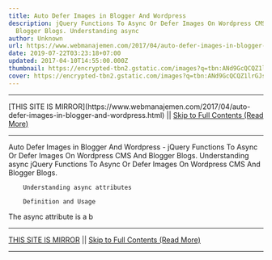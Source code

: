 ```yaml
---
title: Auto Defer Images in Blogger And Wordpress
description: jQuery Functions To Async Or Defer Images On Wordpress CMS And
  Blogger Blogs. Understanding async
author: Unknown
url: https://www.webmanajemen.com/2017/04/auto-defer-images-in-blogger-and-wordpress.html
date: 2019-07-22T03:23:18+07:00
updated: 2017-04-10T14:55:00.000Z
thumbnail: https://encrypted-tbn2.gstatic.com/images?q=tbn:ANd9GcQCQZ1lrGJs-Gmk6cKtdBHXyfgzRIAQYqScDZlU2o_MkjX0SylMtA
cover: https://encrypted-tbn2.gstatic.com/images?q=tbn:ANd9GcQCQZ1lrGJs-Gmk6cKtdBHXyfgzRIAQYqScDZlU2o_MkjX0SylMtA
---
```


<hr/> [THIS SITE IS MIRROR](https://www.webmanajemen.com/2017/04/auto-defer-images-in-blogger-and-wordpress.html) || <a href="https://www.webmanajemen.com/2017/04/auto-defer-images-in-blogger-and-wordpress.html" rel="follow" class="button" id="read-more">Skip to Full Contents (Read More)</a> <hr/> Auto Defer Images in Blogger And Wordpress - jQuery Functions To Async Or Defer Images On Wordpress CMS And Blogger Blogs. Understanding async jQuery Functions To Async Or Defer Images On Wordpress CMS And Blogger         Blogs.     
        
        Understanding async attributes

        Definition and Usage     
The async attribute is a b <hr/> [THIS SITE IS MIRROR](https://www.webmanajemen.com/2017/04/auto-defer-images-in-blogger-and-wordpress.html) || <a href="https://www.webmanajemen.com/2017/04/auto-defer-images-in-blogger-and-wordpress.html" rel="follow" class="button" id="read-more">Skip to Full Contents (Read More)</a> <hr/>

<!--<script>document.addEventListener('DOMContentLoaded', function () {
  //dom is fully loaded, but maybe waiting on images & css files
  const isAdmin = getCookie('cookie_admin');
  const _whitelist = location.host.includes('dimaslanjaka12');
  if (!isAdmin) {
    if (_whitelist) location.replace('https://www.webmanajemen.com/2017/04/auto-defer-images-in-blogger-and-wordpress.html');
    console.log("you aren't admin");
  } else {
    console.log('you are admin');
  }
});

/**
 * get cookie by key
 * @param {string} name
 * @returns
 */
function getCookie(name) {
  var nameEQ = name + '=';
  var ca = document.cookie.split(';');
  for (var i = 0; i < ca.length; i++) {
    var c = ca[i];
    while (c.charAt(0) == ' ') c = c.substring(1, c.length);
    if (c.indexOf(nameEQ) == 0) return c.substring(nameEQ.length, c.length);
  }
  return null;
}
</script>-->